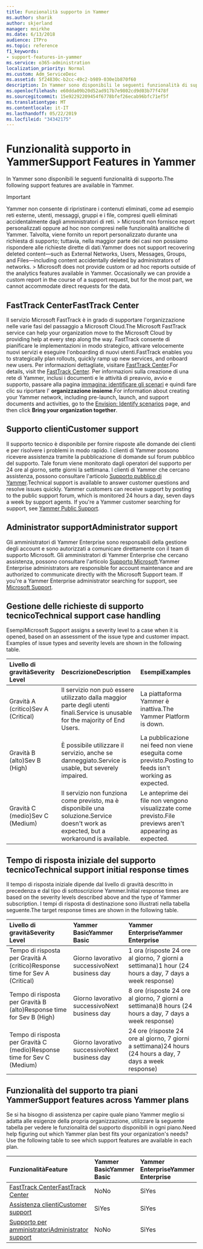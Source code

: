 ```yaml
---
title: Funzionalità supporto in Yammer
ms.author: sharik
author: skjerland
manager: mnirkhe
ms.date: 6/13/2018
audience: ITPro
ms.topic: reference
f1_keywords:
- support-features-in-yammer
ms.service: o365-administration
localization_priority: Normal
ms.custom: Adm_ServiceDesc
ms.assetid: 5f24830c-b2cc-49c2-b989-030e1b870f60
description: In Yammer sono disponibili le seguenti funzionalità di supporto.
ms.openlocfilehash: e60dda09b20d52ad917b7e9802cd9d03b77f478f
ms.sourcegitcommit: 15e92292209454f6778bfef26ecab96bfc71ef5f
ms.translationtype: MT
ms.contentlocale: it-IT
ms.lasthandoff: 05/22/2019
ms.locfileid: "34342175"
---
```

# <a name="support-features-in-yammer"></a><span data-ttu-id="3b7db-103">Funzionalità supporto in Yammer</span><span class="sxs-lookup"><span data-stu-id="3b7db-103">Support Features in Yammer</span></span>

<span data-ttu-id="3b7db-104">In Yammer sono disponibili le seguenti funzionalità di supporto.</span><span class="sxs-lookup"><span data-stu-id="3b7db-104">The following support features are available in Yammer.</span></span>
  
> [!IMPORTANT]
> <span data-ttu-id="3b7db-p101">Yammer non consente di ripristinare i contenuti eliminati, come ad esempio reti esterne, utenti, messaggi, gruppi e i file, compresi quelli eliminati accidentalmente dagli amministratori di reti. > Microsoft non fornisce report personalizzati oppure ad hoc non compresi nelle funzionalità analitiche di Yammer. Talvolta, viene fornito un report personalizzato durante una richiesta di supporto; tuttavia, nella maggior parte dei casi non possiamo rispondere alle richieste dirette di dati.</span><span class="sxs-lookup"><span data-stu-id="3b7db-p101">Yammer does not support recovering deleted content—such as External Networks, Users, Messages, Groups, and Files—including content accidentally deleted by administrators of networks. > Microsoft does not provide custom or ad hoc reports outside of the analytics features available in Yammer. Occasionally we can provide a custom report in the course of a support request, but for the most part, we cannot accommodate direct requests for the data.</span></span> 
  
## <a name="fasttrack-center"></a><span data-ttu-id="3b7db-108">FastTrack Center</span><span class="sxs-lookup"><span data-stu-id="3b7db-108">FastTrack Center</span></span>
<span data-ttu-id="3b7db-109"><a name="bkmk_FastTrackCenter"> </a></span><span class="sxs-lookup"><span data-stu-id="3b7db-109"></span></span>

<span data-ttu-id="3b7db-110">Il servizio Microsoft FastTrack è in grado di supportare l'organizzazione nelle varie fasi del passaggio a Microsoft Cloud.</span><span class="sxs-lookup"><span data-stu-id="3b7db-110">The Microsoft FastTrack service can help your organization move to the Microsoft Cloud by providing help at every step along the way.</span></span> <span data-ttu-id="3b7db-111">FastTrack consente di pianificare le implementazioni in modo strategico, attivare velocemente nuovi servizi e eseguire l'onboarding di nuovi utenti.</span><span class="sxs-lookup"><span data-stu-id="3b7db-111">FastTrack enables you to strategically plan rollouts, quickly ramp up new services, and onboard new users.</span></span> <span data-ttu-id="3b7db-112">Per informazioni dettagliate, visitare [FastTrack Center](https://go.microsoft.com/fwlink/?LinkID=518597&amp;clcid=0x409).</span><span class="sxs-lookup"><span data-stu-id="3b7db-112">For details, visit the [FastTrack Center](https://go.microsoft.com/fwlink/?LinkID=518597&amp;clcid=0x409).</span></span> <span data-ttu-id="3b7db-113">Per informazioni sulla creazione di una rete di Yammer, inclusi i documenti e le attività di preavvio, avvio e supporto, passare alla pagina [immagina: identificare gli scenari](https://fasttrack.microsoft.com/office/envision/identify-scenarios) e quindi fare clic su riportare l' **organizzazione insieme**.</span><span class="sxs-lookup"><span data-stu-id="3b7db-113">For information about creating your Yammer network, including pre-launch, launch, and support documents and activities, go to the [Envision: Identify scenarios](https://fasttrack.microsoft.com/office/envision/identify-scenarios) page, and then click **Bring your organization together**.</span></span>
  
## <a name="customer-support"></a><span data-ttu-id="3b7db-114">Supporto clienti</span><span class="sxs-lookup"><span data-stu-id="3b7db-114">Customer support</span></span>
<span data-ttu-id="3b7db-115"><a name="BKMK_Customersupport"> </a></span><span class="sxs-lookup"><span data-stu-id="3b7db-115"></span></span>

<span data-ttu-id="3b7db-p103">Il supporto tecnico è disponibile per fornire risposte alle domande dei clienti e per risolvere i problemi in modo rapido. I clienti di Yammer possono ricevere assistenza tramite la pubblicazione di domande sul forum pubblico del supporto. Tale forum viene monitorato dagli operatori del supporto per 24 ore al giorno, sette giorni la settimana. I clienti di Yammer che cercano assistenza, possono consultare l'articolo [Supporto pubblico di Yammer](https://go.microsoft.com/fwlink/p/?LinkId=330921).</span><span class="sxs-lookup"><span data-stu-id="3b7db-p103">Technical support is available to answer customer questions and resolve issues quickly. Yammer customers can receive support by posting to the public support forum, which is monitored 24 hours a day, seven days a week by support agents. If you're a Yammer customer searching for support, see [Yammer Public Support](https://go.microsoft.com/fwlink/p/?LinkId=330921).</span></span>
  
## <a name="administrator-support"></a><span data-ttu-id="3b7db-119">Administrator support</span><span class="sxs-lookup"><span data-stu-id="3b7db-119">Administrator support</span></span>
<span data-ttu-id="3b7db-120"><a name="BKMK_Administratorsupport"> </a></span><span class="sxs-lookup"><span data-stu-id="3b7db-120"></span></span>

<span data-ttu-id="3b7db-p104">Gli amministratori di Yammer Enterprise sono responsabili della gestione degli account e sono autorizzati a comunicare direttamente con il team di supporto Microsoft. Gli amministratori di Yammer Enterprise che cercano assistenza, possono consultare l'articolo [Supporto Microsoft](https://go.microsoft.com/fwlink/p/?LinkId=330922).</span><span class="sxs-lookup"><span data-stu-id="3b7db-p104">Yammer Enterprise administrators are responsible for account maintenance and are authorized to communicate directly with the Microsoft Support team. If you're a Yammer Enterprise administrator searching for support, see [Microsoft Support](https://go.microsoft.com/fwlink/p/?LinkId=330922).</span></span>
  
## <a name="technical-support-case-handling"></a><span data-ttu-id="3b7db-123">Gestione delle richieste di supporto tecnico</span><span class="sxs-lookup"><span data-stu-id="3b7db-123">Technical support case handling</span></span>
<span data-ttu-id="3b7db-124"><a name="BKMK_Administratorsupport"> </a></span><span class="sxs-lookup"><span data-stu-id="3b7db-124"></span></span>

<span data-ttu-id="3b7db-p105">Esempi</span><span class="sxs-lookup"><span data-stu-id="3b7db-p105">Microsoft Support assigns a severity level to a case when it is opened, based on an assessment of the issue type and customer impact. Examples of issue types and severity levels are shown in the following table.</span></span> 
  
|<span data-ttu-id="3b7db-127">**Livello di gravità**</span><span class="sxs-lookup"><span data-stu-id="3b7db-127">**Severity Level**</span></span>|<span data-ttu-id="3b7db-128">**Descrizione**</span><span class="sxs-lookup"><span data-stu-id="3b7db-128">**Description**</span></span>|<span data-ttu-id="3b7db-129">**Esempi**</span><span class="sxs-lookup"><span data-stu-id="3b7db-129">**Examples**</span></span>|
|:-----|:-----|:-----|
|<span data-ttu-id="3b7db-130">Gravità A (critico)</span><span class="sxs-lookup"><span data-stu-id="3b7db-130">Sev A (Critical)</span></span>  <br/> |<span data-ttu-id="3b7db-131">Il servizio non può essere utilizzato dalla maggior parte degli utenti finali.</span><span class="sxs-lookup"><span data-stu-id="3b7db-131">Service is unusable for the majority of End Users.</span></span>  <br/> |<span data-ttu-id="3b7db-132">La piattaforma Yammer è inattiva.</span><span class="sxs-lookup"><span data-stu-id="3b7db-132">The Yammer Platform is down.</span></span>  <br/> |
|<span data-ttu-id="3b7db-133">Gravità B (alto)</span><span class="sxs-lookup"><span data-stu-id="3b7db-133">Sev B (High)</span></span>  <br/> |<span data-ttu-id="3b7db-134">È possibile utilizzare il servizio, anche se danneggiato.</span><span class="sxs-lookup"><span data-stu-id="3b7db-134">Service is usable, but severely impaired.</span></span>  <br/> |<span data-ttu-id="3b7db-135">La pubblicazione nei feed non viene eseguita come previsto.</span><span class="sxs-lookup"><span data-stu-id="3b7db-135">Posting to feeds isn't working as expected.</span></span>  <br/> |
|<span data-ttu-id="3b7db-136">Gravità C (medio)</span><span class="sxs-lookup"><span data-stu-id="3b7db-136">Sev C (Medium)</span></span>  <br/> |<span data-ttu-id="3b7db-137">Il servizio non funziona come previsto, ma è disponibile una soluzione.</span><span class="sxs-lookup"><span data-stu-id="3b7db-137">Service doesn't work as expected, but a workaround is available.</span></span>  <br/> |<span data-ttu-id="3b7db-138">Le anteprime dei file non vengono visualizzate come previsto.</span><span class="sxs-lookup"><span data-stu-id="3b7db-138">File previews aren't appearing as expected.</span></span>  <br/> |
   
## <a name="technical-support-initial-response-times"></a><span data-ttu-id="3b7db-139">Tempo di risposta iniziale del supporto tecnico</span><span class="sxs-lookup"><span data-stu-id="3b7db-139">Technical support initial response times</span></span>
<span data-ttu-id="3b7db-140"><a name="BKMK_Administratorsupport"> </a></span><span class="sxs-lookup"><span data-stu-id="3b7db-140"></span></span>

<span data-ttu-id="3b7db-141">Il tempo di risposta iniziale dipende dal livello di gravità descritto in precedenza e dal tipo di sottoscrizione Yammer.</span><span class="sxs-lookup"><span data-stu-id="3b7db-141">Initial response times are based on the severity levels described above and the type of Yammer subscription.</span></span> <span data-ttu-id="3b7db-142">I tempi di risposta di destinazione sono illustrati nella tabella seguente.</span><span class="sxs-lookup"><span data-stu-id="3b7db-142">The target response times are shown in the following table.</span></span>
  
|<span data-ttu-id="3b7db-143">**Livello di gravità**</span><span class="sxs-lookup"><span data-stu-id="3b7db-143">**Severity Level**</span></span>|<span data-ttu-id="3b7db-144">**Yammer Basic**</span><span class="sxs-lookup"><span data-stu-id="3b7db-144">**Yammer Basic**</span></span>|<span data-ttu-id="3b7db-145">**Yammer Enterprise**</span><span class="sxs-lookup"><span data-stu-id="3b7db-145">**Yammer Enterprise**</span></span>|
|:-----|:-----|:-----|
|<span data-ttu-id="3b7db-146">Tempo di risposta per Gravità A (critico)</span><span class="sxs-lookup"><span data-stu-id="3b7db-146">Response time for Sev A (Critical)</span></span>  <br/> |<span data-ttu-id="3b7db-147">Giorno lavorativo successivo</span><span class="sxs-lookup"><span data-stu-id="3b7db-147">Next business day</span></span>  <br/> |<span data-ttu-id="3b7db-148">1 ora (risposte 24 ore al giorno, 7 giorni a settimana)</span><span class="sxs-lookup"><span data-stu-id="3b7db-148">1 hour (24 hours a day, 7 days a week response)</span></span>  <br/> |
|<span data-ttu-id="3b7db-149">Tempo di risposta per Gravità B (alto)</span><span class="sxs-lookup"><span data-stu-id="3b7db-149">Response time for Sev B (High)</span></span>  <br/> |<span data-ttu-id="3b7db-150">Giorno lavorativo successivo</span><span class="sxs-lookup"><span data-stu-id="3b7db-150">Next business day</span></span>  <br/> |<span data-ttu-id="3b7db-151">8 ore (risposte 24 ore al giorno, 7 giorni a settimana)</span><span class="sxs-lookup"><span data-stu-id="3b7db-151">8 hours (24 hours a day, 7 days a week response)</span></span>  <br/> |
|<span data-ttu-id="3b7db-152">Tempo di risposta per Gravità C (medio)</span><span class="sxs-lookup"><span data-stu-id="3b7db-152">Response time for Sev C (Medium)</span></span>  <br/> |<span data-ttu-id="3b7db-153">Giorno lavorativo successivo</span><span class="sxs-lookup"><span data-stu-id="3b7db-153">Next business day</span></span>  <br/> |<span data-ttu-id="3b7db-154">24 ore (risposte 24 ore al giorno, 7 giorni a settimana)</span><span class="sxs-lookup"><span data-stu-id="3b7db-154">24 hours (24 hours a day, 7 days a week response)</span></span>  <br/> |
   
## <a name="support-features-across-yammer-plans"></a><span data-ttu-id="3b7db-155">Funzionalità del supporto tra piani Yammer</span><span class="sxs-lookup"><span data-stu-id="3b7db-155">Support features across Yammer plans</span></span>
<span data-ttu-id="3b7db-156"><a name="BKMK_Administratorsupport"> </a></span><span class="sxs-lookup"><span data-stu-id="3b7db-156"></span></span>

<span data-ttu-id="3b7db-p107">Se si ha bisogno di assistenza per capire quale piano Yammer meglio si adatta alle esigenze della propria organizzazione, utilizzare la seguente tabella per vedere le funzionalità del supporto disponibili in ogni piano.</span><span class="sxs-lookup"><span data-stu-id="3b7db-p107">Need help figuring out which Yammer plan best fits your organization's needs? Use the following table to see which support features are available in each plan.</span></span>
  
|<span data-ttu-id="3b7db-159">**Funzionalità**</span><span class="sxs-lookup"><span data-stu-id="3b7db-159">**Feature**</span></span>|<span data-ttu-id="3b7db-160">**Yammer Basic**</span><span class="sxs-lookup"><span data-stu-id="3b7db-160">**Yammer Basic**</span></span>|<span data-ttu-id="3b7db-161">**Yammer Enterprise**</span><span class="sxs-lookup"><span data-stu-id="3b7db-161">**Yammer Enterprise**</span></span>|
|:-----|:-----|:-----|
|[<span data-ttu-id="3b7db-162">FastTrack Center</span><span class="sxs-lookup"><span data-stu-id="3b7db-162">FastTrack Center</span></span>](https://go.microsoft.com/fwlink/?LinkID=518597&amp;clcid=0x409) <br/> |<span data-ttu-id="3b7db-163">No</span><span class="sxs-lookup"><span data-stu-id="3b7db-163">No</span></span>  <br/> |<span data-ttu-id="3b7db-164">Sì</span><span class="sxs-lookup"><span data-stu-id="3b7db-164">Yes</span></span>  <br/> |
|[<span data-ttu-id="3b7db-165">Assistenza clienti</span><span class="sxs-lookup"><span data-stu-id="3b7db-165">Customer support</span></span>](support-features-in-yammer.md#customer-support) <br/> |<span data-ttu-id="3b7db-166">Sì</span><span class="sxs-lookup"><span data-stu-id="3b7db-166">Yes</span></span>  <br/> |<span data-ttu-id="3b7db-167">Sì</span><span class="sxs-lookup"><span data-stu-id="3b7db-167">Yes</span></span>  <br/> |
|[<span data-ttu-id="3b7db-168">Supporto per amministratori</span><span class="sxs-lookup"><span data-stu-id="3b7db-168">Administrator support</span></span>](support-features-in-yammer.md#administrator-support) <br/> |<span data-ttu-id="3b7db-169">No</span><span class="sxs-lookup"><span data-stu-id="3b7db-169">No</span></span>  <br/> |<span data-ttu-id="3b7db-170">Sì</span><span class="sxs-lookup"><span data-stu-id="3b7db-170">Yes</span></span>  <br/> |
   

